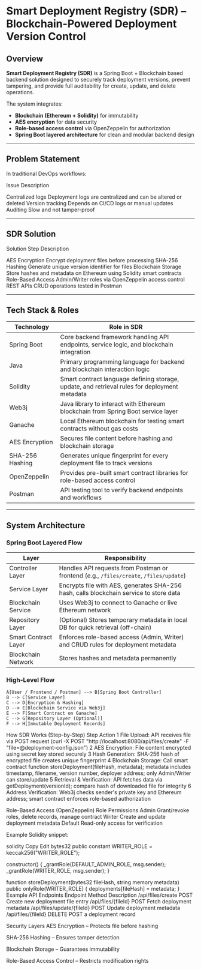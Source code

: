 # Smart Deployment Registry (SDR) – Blockchain-Powered Deployment Version Control

##  Overview

**Smart Deployment Registry (SDR)** is a Spring Boot + Blockchain based backend solution designed to securely track deployment versions, prevent tampering, and provide full auditability for create, update, and delete operations.

The system integrates:
- **Blockchain (Ethereum + Solidity)** for immutability
- **AES encryption** for data security
- **Role-based access control** via OpenZeppelin for authorization
- **Spring Boot layered architecture** for clean and modular backend design

---

##  Problem Statement

In traditional DevOps workflows:

  Issue                Description                                           

  Centralized logs     Deployment logs are centralized and can be altered or deleted 
  Version tracking     Depends on CI/CD logs or manual updates              
  Auditing             Slow and not tamper-proof                             

---

##  SDR Solution

 Solution Step       Description 

 AES Encryption       Encrypt deployment files before processing 
 SHA-256 Hashing      Generate unique version identifier for files 
 Blockchain Storage   Store hashes and metadata on Ethereum using Solidity smart contracts 
 Role-Based Access    Admin/Writer roles via OpenZeppelin access control 
 REST APIs            CRUD operations tested in Postman 

---

##  Tech Stack & Roles

| Technology      | Role in SDR |
|-----------------|-------------|
| Spring Boot     | Core backend framework handling API endpoints, service logic, and blockchain integration |
| Java            | Primary programming language for backend and blockchain interaction logic |
| Solidity        | Smart contract language defining storage, update, and retrieval rules for deployment metadata |
| Web3j           | Java library to interact with Ethereum blockchain from Spring Boot service layer |
| Ganache         | Local Ethereum blockchain for testing smart contracts without gas costs |
| AES Encryption  | Secures file content before hashing and blockchain storage |
| SHA-256 Hashing | Generates unique fingerprint for every deployment file to track versions |
| OpenZeppelin    | Provides pre-built smart contract libraries for role-based access control |
| Postman         | API testing tool to verify backend endpoints and workflows |

---

##  System Architecture

### Spring Boot Layered Flow

| Layer                  | Responsibility |
|------------------------|----------------|
| Controller Layer       | Handles API requests from Postman or frontend (e.g., `/files/create`, `/files/update`) |
| Service Layer          | Encrypts file with AES, generates SHA-256 hash, calls blockchain service to store data |
| Blockchain Service     | Uses Web3j to connect to Ganache or live Ethereum network |
| Repository Layer       | (Optional) Stores temporary metadata in local DB for quick retrieval (off-chain) |
| Smart Contract Layer   | Enforces role-based access (Admin, Writer) and CRUD rules for deployment metadata |
| Blockchain Network     | Stores hashes and metadata permanently |

### High-Level Flow 


    A[User / Frontend / Postman] --> B[Spring Boot Controller]
    B --> C[Service Layer]
    C --> D[Encryption & Hashing]
    D --> E[Blockchain Service via Web3j]
    E --> F[Smart Contract on Ganache]
    C --> G[Repository Layer (Optional)]
    F --> H[Immutable Deployment Records]
 How SDR Works (Step-by-Step)
Step	Action
1	File Upload: API receives file via POST request (curl -X POST "http://localhost:8080/api/files/create" -F "file=@deployment-config.json")
2	AES Encryption: File content encrypted using secret key stored securely
3	Hash Generation: SHA-256 hash of encrypted file creates unique fingerprint
4	Blockchain Storage: Call smart contract function storeDeployment(fileHash, metadata); metadata includes timestamp, filename, version number, deployer address; only Admin/Writer can store/update
5	Retrieval & Verification: API fetches data via getDeployment(versionId); compare hash of downloaded file for integrity
6	Address Verification: Web3j checks sender's private key and Ethereum address; smart contract enforces role-based authorization

 Role-Based Access (OpenZeppelin)
Role	Permissions
Admin	Grant/revoke roles, delete records, manage contract
Writer	Create and update deployment metadata
Default	Read-only access for verification

Example Solidity snippet:

solidity
Copy
Edit
bytes32 public constant WRITER_ROLE = keccak256("WRITER_ROLE");

constructor() {
    _grantRole(DEFAULT_ADMIN_ROLE, msg.sender);
    _grantRole(WRITER_ROLE, msg.sender);
}

function storeDeployment(bytes32 fileHash, string memory metadata) public onlyRole(WRITER_ROLE) {
    deployments[fileHash] = metadata;
}
 Example API Endpoints
Endpoint	Method	Description
/api/files/create	POST	Create new deployment file entry
/api/files/{fileId}	POST	Fetch deployment metadata
/api/files/update/{fileId}	POST	Update deployment metadata
/api/files/{fileId}	DELETE	POST a deployment record

 Security Layers
AES Encryption – Protects file before hashing

SHA-256 Hashing – Ensures tamper detection

Blockchain Storage – Guarantees immutability

Role-Based Access Control – Restricts modification rights




